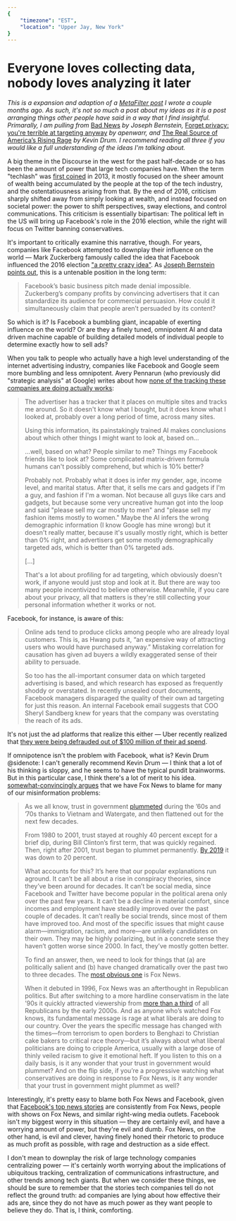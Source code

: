 ```yaml
---
{
	"timezone": "EST",
	"location": "Upper Jay, New York"
}
---
```

# Everyone loves collecting data, nobody loves analyzing it later

*This is a expansion and adaption of a [MetaFilter post](https://www.metafilter.com/192473/Everyone-loves-collecting-data-nobody-loves-analyzing-it-later) I wrote a couple months ago. As such, it's not so much a post about my ideas as it is a post arranging things other people have said in a way that I find insightful. Primarally, I am pulling from* [Bad News](https://harpers.org/archive/2021/09/bad-news-selling-the-story-of-disinformation/) *by Joseph Bernstein,* [Forget privacy: you're terrible at targeting anyway](https://apenwarr.ca/log/20190201) *by apenwarr, and* [The Real Source of America’s Rising Rage](https://www.motherjones.com/politics/2021/07/american-anger-polarization-fox-news/) *by Kevin Drum. I recommend reading all three if you would like a full understanding of the ideas I'm talking about.*

A big theme in the Discourse in the west for the past half-decade or so has been the amount of power that large tech companies have. When the term "techlash" was [first coined](https://www.economist.com/news/2013/11/18/the-coming-tech-lash) in 2013, it mostly focused on the sheer amount of wealth being accumulated by the people at the top of the tech industry, and the ostentatiousness arising from that. By the end of 2016, criticism sharply shifted away from simply looking at wealth, and instead focused on societal power: the power to shift perspectives, sway elections, and control communications. This criticism is essentially bipartisan: The political left in the US will bring up Facebook's role in the 2016 election, while the right will focus on Twitter banning conservatives.

It's important to critically examine this narrative, though. For years, companies like Facebook attempted to downplay their influence on the world — Mark Zuckerberg famously called the idea that Facebook influenced the 2016 election ["a pretty crazy idea"](https://youtu.be/WLcYugM68aU?t=780). As [Joseph Bernstein points out](https://harpers.org/archive/2021/09/bad-news-selling-the-story-of-disinformation/), this is a untenable position in the long term:

> Facebook’s basic business pitch made denial impossible. Zuckerberg’s company profits by convincing advertisers that it can standardize its audience for commercial persuasion. How could it simultaneously claim that people aren’t persuaded by its content?

So which is it? Is Facebook a bumbling giant, incapable of exerting influence on the world? Or are they a finely tuned, omnipotent AI and data driven machine capable of building detailed models of individual people to determine exactly how to sell ads?

When you talk to people who actually have a high level understanding of the internet advertising industry, companies like Facebook and Google seem more bumbling and less omnipotent. Avery Pennarun (who previously did "strategic analysis" at Google) writes about how [none of the tracking these companies are doing actually works](https://apenwarr.ca/log/20190201):

> The advertiser has a tracker that it places on multiple sites and tracks me around. So it doesn't know what I bought, but it does know what I looked at, probably over a long period of time, across many sites.
>
> Using this information, its painstakingly trained AI makes conclusions about which other things I might want to look at, based on...
>
> ...well, based on what? People similar to me? Things my Facebook friends like to look at? Some complicated matrix-driven formula humans can't possibly comprehend, but which is 10% better?
>
> Probably not. Probably what it does is infer my gender, age, income level, and marital status. After that, it sells me cars and gadgets if I'm a guy, and fashion if I'm a woman. Not because all guys like cars and gadgets, but because some very uncreative human got into the loop and said "please sell my car mostly to men" and "please sell my fashion items mostly to women." Maybe the AI infers the wrong demographic information (I know Google has mine wrong) but it doesn't really matter, because it's usually mostly right, which is better than 0% right, and advertisers get some mostly demographically targeted ads, which is better than 0% targeted ads.
>
> […]
>
> That's a lot about profiling for ad targeting, which obviously doesn't work, if anyone would just stop and look at it. But there are way too many people incentivized to believe otherwise. Meanwhile, if you care about your privacy, all that matters is they're still collecting your personal information whether it works or not.

Facebook, for instance, is aware of this:

> Online ads tend to produce clicks among people who are already loyal customers. This is, as Hwang puts it, “an expensive way of attracting users who would have purchased anyway.” Mistaking correlation for causation has given ad buyers a wildly exaggerated sense of their ability to persuade.
>
> So too has the all-important consumer data on which targeted advertising is based, and which research has exposed as frequently shoddy or overstated. In recently unsealed court documents, Facebook managers disparaged the quality of their own ad targeting for just this reason. An internal Facebook email suggests that COO Sheryl Sandberg knew for years that the company was overstating the reach of its ads.

It's not just the ad platforms that realize this either — Uber recently realized that [they were being defrauded out of $100 million of their ad spend](https://www.inputmag.com/culture/uber-burned-through-100-million-thanks-to-digital-ad-fraud).

If omnipotence isn't the problem with Facebook, what is? Kevin Drum
@sidenote: I can't generally recommend Kevin Drum — I think that a lot of his thinking is sloppy, and he seems to have the typical pundit brainworms. But in this particular case, I think there's a lot of merit to his idea.
[somewhat-convincingly argues](https://www.motherjones.com/politics/2021/07/american-anger-polarization-fox-news/) that we have Fox News to blame for many of our misinformation problems:

> As we all know, trust in government [plummeted](https://news.gallup.com/poll/1669/general-mood-country.aspx) during the ’60s and ’70s thanks to Vietnam and Watergate, and then flattened out for the next few decades.
>
> From 1980 to 2001, trust stayed at roughly 40 percent except for a brief dip, during Bill Clinton’s first term, that was quickly regained. Then, right after 2001, trust began to plummet permanently. [By 2019](https://archive.nytimes.com/www.nytimes.com/imagepages/2008/10/15/us/20081015_POLLC_GRAPHIC.html) it was down to 20 percent.
>
> What accounts for this? It’s here that our popular explanations run aground. It can’t be all about a rise in conspiracy theories, since they’ve been around for decades. It can’t be social media, since Facebook and Twitter have become popular in the political arena only over the past few years. It can’t be a decline in material comfort, since incomes and employment have steadily improved over the past couple of decades. It can’t really be social trends, since most of them have improved too. And most of the specific issues that might cause alarm—immigration, racism, and more—are unlikely candidates on their own. They may be highly polarizing, but in a concrete sense they haven’t gotten worse since 2000. In fact, they’ve mostly gotten better.
>
> To find an answer, then, we need to look for things that (a) are politically salient and (b) have changed dramatically over the past two to three decades. The [most obvious one](https://www.semanticscholar.org/paper/From-Fox-News-to-Viral-Views%3A-The-Influence-of-in-Grossmann-Hopkins/6c0bec6a62932bba9ab9c116ee93acde11f8454f) is Fox News.
>
> When it debuted in 1996, Fox News was an afterthought in Republican politics. But after switching to a more hardline conservatism in the late ’90s it quickly attracted viewership from [more than a third](https://www.pewresearch.org/2009/10/30/partisanship-and-cable-news-audiences/) of all Republicans by the early 2000s. And as anyone who’s watched Fox knows, its fundamental message is rage at what liberals are doing to our country. Over the years the specific message has changed with the times—from terrorism to open borders to Benghazi to Christian cake bakers to critical race theory—but it’s always about what liberal politicians are doing to cripple America, usually with a large dose of thinly veiled racism to give it emotional heft. If you listen to this on a daily basis, is it any wonder that your trust in government would plummet? And on the flip side, if you’re a progressive watching what conservatives are doing in response to Fox News, is it any wonder that your trust in government might plummet as well?

Interestingly, it's pretty easy to blame both Fox News and Facebook, given that [Facebook's top news stories](https://twitter.com/facebookstop10) are consistently from Fox News, people with shows on Fox News, and similar right-wing media outlets. Facebook isn't my biggest worry in this situation — they are certainly evil, and have a worrying amount of power, but they're evil and dumb. Fox News, on the other hand, is evil and clever, having finely honed their rhetoric to produce as much profit as possible, with rage and destruction as a side effect.

I don't mean to downplay the risk of large technology companies centralizing power — it's certainly worth worrying about the implications of ubiquitous tracking, centralization of communications infrastructure, and other trends among tech giants. But when we consider these things, we should be sure to remember that the stories tech companies tell do not reflect the ground truth: ad companies are lying about how effective their ads are, since they do not have as much power as they want people to believe they do. That is, I think, comforting.
